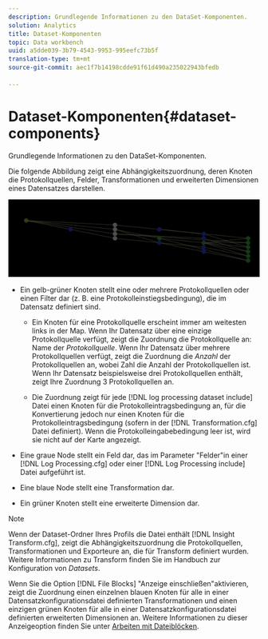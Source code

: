 ```yaml
---
description: Grundlegende Informationen zu den DataSet-Komponenten.
solution: Analytics
title: Dataset-Komponenten
topic: Data workbench
uuid: a5dde039-3b79-4543-9953-995eefc73b5f
translation-type: tm+mt
source-git-commit: aec1f7b14198cdde91f61d490a235022943bfedb

---
```



# Dataset-Komponenten{#dataset-components}

Grundlegende Informationen zu den DataSet-Komponenten.

Die folgende Abbildung zeigt eine Abhängigkeitszuordnung, deren Knoten die Protokollquellen, Felder, Transformationen und erweiterten Dimensionen eines Datensatzes darstellen.

![](assets/vis_DependencyMap.png)

* Ein gelb-grüner Knoten stellt eine oder mehrere Protokollquellen oder einen Filter dar (z. B. eine Protokolleinstiegsbedingung), die im Datensatz definiert sind.

   * Ein Knoten für eine Protokollquelle erscheint immer am weitesten links in der Map. Wenn Ihr Datensatz über eine einzige Protokollquelle verfügt, zeigt die Zuordnung die Protokollquelle an: Name der *Protokollquelle*. Wenn Ihr Datensatz über mehrere Protokollquellen verfügt, zeigt die Zuordnung die *Anzahl* der Protokollquellen an, wobei Zahl die Anzahl der Protokollquellen ist. Wenn Ihr Datensatz beispielsweise drei Protokollquellen enthält, zeigt Ihre Zuordnung 3 Protokollquellen an.

   * Die Zuordnung zeigt für jede [!DNL log processing dataset include] Datei einen Knoten für die Protokolleintragsbedingung an, für die Konvertierung jedoch nur einen Knoten für die Protokolleintragsbedingung (sofern in der [!DNL Transformation.cfg] Datei definiert). Wenn die Protokolleingabebedingung leer ist, wird sie nicht auf der Karte angezeigt.

* Eine graue Node stellt ein Feld dar, das im Parameter &quot;Felder&quot;in einer [!DNL Log Processing.cfg] oder einer [!DNL Log Processing include] Datei aufgeführt ist.

* Eine blaue Node stellt eine Transformation dar.
* Ein grüner Knoten stellt eine erweiterte Dimension dar.

>[!NOTE]
>
>Wenn der Dataset-Ordner Ihres Profils die Datei enthält [!DNL Insight Transform.cfg], zeigt die Abhängigkeitszuordnung die Protokollquellen, Transformationen und Exporteure an, die für Transform definiert wurden. Weitere Informationen zu Transform finden Sie im Handbuch zur Konfiguration von *Datasets*.

Wenn Sie die Option [!DNL File Blocks] &quot;Anzeige einschließen&quot;aktivieren, zeigt die Zuordnung einen einzelnen blauen Knoten für alle in einer Datensatzkonfigurationsdatei definierten Transformationen und einen einzigen grünen Knoten für alle in einer Datensatzkonfigurationsdatei definierten erweiterten Dimensionen an. Weitere Informationen zu dieser Anzeigeoption finden Sie unter [Arbeiten mit Dateiblöcken](../../../../../home/c-get-started/c-admin-intrf/c-dataset-mgrs/c-dep-maps/c-wkg-file-blocks.md#concept-3652bbabfbd34449a5f842d8aa598efc).
